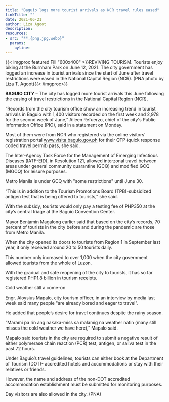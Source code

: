 ```yaml
---
title: "Baguio logs more tourist arrivals as NCR travel rules eased"
linkTitle: ""
date: 2021-06-21
author: Liza Agoot
description:
resources:
- src: "**.{png,jpg,webp}"
  params:
    byline: 
---
```

{{< imgproc featured Fill "600x400" >}}REVIVING TOURISM. Tourists enjoy biking at the Burnham Park on June 12, 2021. The city government has logged an increase in tourist arrivals since the start of June after travel restrictions were eased in the National Capital Region (NCR). (PNA photo by Liza T. Agoot){{< /imgproc>}}

**BAGUIO CITY** –  The city has logged more tourist arrivals this June following the easing of travel restrictions in the National Capital Region (NCR).

“Records from the city tourism office show an increasing trend in tourist arrivals in Baguio with 1,400 visitors recorded on the first week and 2,978 for the second week of June,” Aileen Refuerzo, chief of the city's Public Information Office (PIO), said in a statement on Monday.

Most of them were from NCR who registered via the online visitors’ registration portal www.visita.baguio.gov.ph for their QTP (quick response coded travel permit) pass, she said.

The Inter-Agency Task Force for the Management of Emerging Infectious Diseases (IATF-EID), in Resolution 121, allowed interzonal travel between areas under general community quarantine (GCQ) and modified GCQ (MGCQ) for leisure purposes.

Metro Manila is under GCQ with "some restrictions" until June 30.

“This is in addition to the Tourism Promotions Board (TPB)-subsidized antigen test that is being offered to tourists,” she said.

With the subsidy, tourists would only pay a testing fee of PHP350 at the city’s central triage at the Baguio Convention Center.

Mayor Benjamin Magalong earlier said that based on the city’s records, 70 percent of tourists in the city before and during the pandemic are those from Metro Manila.

When the city opened its doors to tourists from Region 1 in September last year, it only received around 20 to 50 tourists daily.

This number only increased to over 1,000 when the city government allowed tourists from the whole of Luzon.

With the gradual and safe reopening of the city to tourists, it has so far registered PHP1.8 billion in tourism receipts.

Cold weather still a come-on

Engr. Aloysius Mapalo, city tourism officer, in an interview by media last week said many people "are already bored and eager to travel".

He added that people’s desire for travel continues despite the rainy season.

“Marami pa rin ang nakaka-miss sa malamig na weather natin (many still misses the cold weather we have here),” Mapalo said.

Mapalo said tourists in the city are required to submit a negative result of either polymerase chain reaction (PCR) test, antigen, or saliva test in the past 72 hours.

Under Baguio’s travel guidelines, tourists can either book at the Department of Tourism (DOT)- accredited hotels and accommodations or stay with their relatives or friends.

However, the name and address of the non-DOT accredited accommodation establishment must be submitted for monitoring purposes.

Day visitors are also allowed in the city. (PNA)